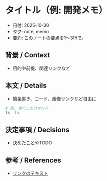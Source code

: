 # タイトル（例: 開発メモ）

- 日付: 2025-10-30
- タグ: note, memo
- 要約: このノートの要点を1〜3行で。

## 背景 / Context
- 目的や前提、関連リンクなど

## 本文 / Details
- 箇条書き、コード、画像リンクなど自由に

```bash
# 例: 実行したコマンド
ls -la
```

## 決定事項 / Decisions
- 決めたことやTODO

## 参考 / References
- [リンクのテキスト](https://example.com)

